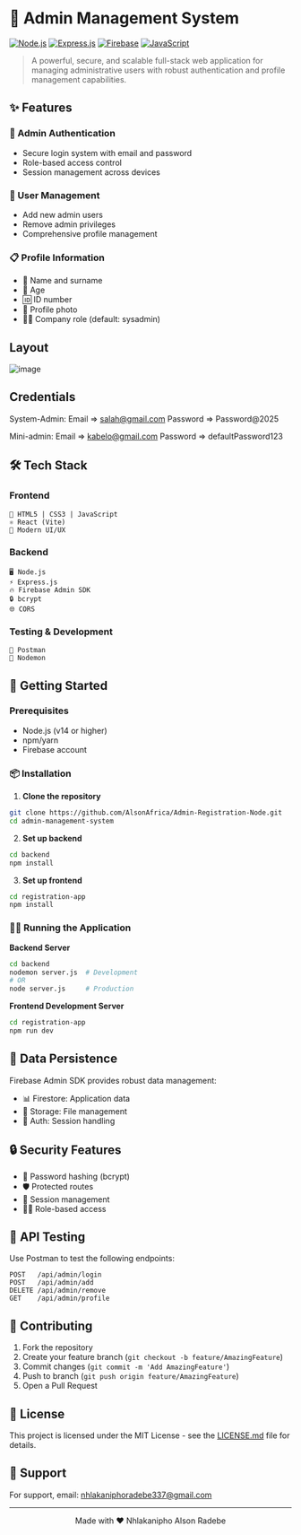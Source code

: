 # 🚀 Admin Management System

[![Node.js](https://img.shields.io/badge/Node.js-43853D?style=for-the-badge&logo=node.js&logoColor=white)](https://nodejs.org/)
[![Express.js](https://img.shields.io/badge/Express.js-404D59?style=for-the-badge)](https://expressjs.com/)
[![Firebase](https://img.shields.io/badge/Firebase-FFCA28?style=for-the-badge&logo=firebase&logoColor=black)](https://firebase.google.com/)
[![JavaScript](https://img.shields.io/badge/JavaScript-F7DF1E?style=for-the-badge&logo=javascript&logoColor=black)](https://developer.mozilla.org/en-US/docs/Web/JavaScript)

> A powerful, secure, and scalable full-stack web application for managing administrative users with robust authentication and profile management capabilities.

## ✨ Features

### 🔐 Admin Authentication
- Secure login system with email and password
- Role-based access control
- Session management across devices

### 👥 User Management
- Add new admin users
- Remove admin privileges
- Comprehensive profile management
  
### 📋 Profile Information
- 👤 Name and surname
- 📅 Age
- 🆔 ID number
- 📸 Profile photo
- 👨‍💼 Company role (default: sysadmin)

## Layout
![image](https://github.com/user-attachments/assets/dbb368fe-a6bf-4d1f-bf43-429f56aca476)


## Credentials 
System-Admin: 
Email => salah@gmail.com
Password => Password@2025

Mini-admin:
Email => kabelo@gmail.com
Password => defaultPassword123

## 🛠️ Tech Stack

### Frontend
```
📱 HTML5 | CSS3 | JavaScript
⚛️ React (Vite)
🎨 Modern UI/UX
```

### Backend
```
🖥️ Node.js
⚡ Express.js
🔥 Firebase Admin SDK
🔒 bcrypt
🌐 CORS
```

### Testing & Development
```
🧪 Postman
🔄 Nodemon
```

## 🚀 Getting Started

### Prerequisites
- Node.js (v14 or higher)
- npm/yarn
- Firebase account

### 📦 Installation

1. **Clone the repository**
```bash
git clone https://github.com/AlsonAfrica/Admin-Registration-Node.git
cd admin-management-system
```

2. **Set up backend**
```bash
cd backend
npm install
```

3. **Set up frontend**
```bash
cd registration-app
npm install
```

### 🏃‍♂️ Running the Application

**Backend Server**
```bash
cd backend
nodemon server.js  # Development
# OR
node server.js     # Production
```

**Frontend Development Server**
```bash
cd registration-app
npm run dev
```

## 💾 Data Persistence

Firebase Admin SDK provides robust data management:
- 📊 Firestore: Application data
- 📁 Storage: File management
- 🔐 Auth: Session handling

## 🔒 Security Features

- 🔑 Password hashing (bcrypt)
- 🛡️ Protected routes
- 📝 Session management
- 👮‍♂️ Role-based access

## 🧪 API Testing

Use Postman to test the following endpoints:
```
POST   /api/admin/login
POST   /api/admin/add
DELETE /api/admin/remove
GET    /api/admin/profile
```

## 🤝 Contributing

1. Fork the repository
2. Create your feature branch (`git checkout -b feature/AmazingFeature`)
3. Commit changes (`git commit -m 'Add AmazingFeature'`)
4. Push to branch (`git push origin feature/AmazingFeature`)
5. Open a Pull Request

## 📝 License

This project is licensed under the MIT License - see the [LICENSE.md](LICENSE.md) file for details.

## 💫 Support

For support, email: nhlakaniphoradebe337@gmail.com 

---

<div align="center">
Made with ❤️ Nhlakanipho Alson Radebe
</div>
